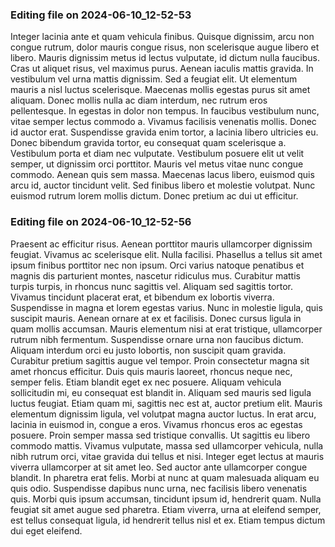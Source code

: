 

### Editing file on 2024-06-10_12-52-53

Integer lacinia ante et quam vehicula finibus. Quisque dignissim, arcu non congue rutrum, dolor mauris congue risus, non scelerisque augue libero et libero. Mauris dignissim metus id lectus vulputate, id dictum nulla faucibus. Cras ut aliquet risus, vel maximus purus. Aenean iaculis mattis gravida. In vestibulum vel urna mattis dignissim. Sed a feugiat elit. Ut elementum mauris a nisl luctus scelerisque. Maecenas mollis egestas purus sit amet aliquam. Donec mollis nulla ac diam interdum, nec rutrum eros pellentesque. In egestas in dolor non tempus. In faucibus vestibulum nunc, vitae semper lectus commodo a. Vivamus facilisis venenatis mollis. Donec id auctor erat.
Suspendisse gravida enim tortor, a lacinia libero ultricies eu. Donec bibendum gravida tortor, eu consequat quam scelerisque a. Vestibulum porta et diam nec vulputate. Vestibulum posuere elit ut velit semper, ut dignissim orci porttitor. Mauris vel metus vitae nunc congue commodo. Aenean quis sem massa. Maecenas lacus libero, euismod quis arcu id, auctor tincidunt velit. Sed finibus libero et molestie volutpat. Nunc euismod rutrum lorem mollis dictum. Donec pretium ac dui ut efficitur.




### Editing file on 2024-06-10_12-52-56

Praesent ac efficitur risus. Aenean porttitor mauris ullamcorper dignissim feugiat. Vivamus ac scelerisque elit. Nulla facilisi. Phasellus a tellus sit amet ipsum finibus porttitor nec non ipsum. Orci varius natoque penatibus et magnis dis parturient montes, nascetur ridiculus mus. Curabitur mattis turpis turpis, in rhoncus nunc sagittis vel. Aliquam sed sagittis tortor. Vivamus tincidunt placerat erat, et bibendum ex lobortis viverra. Suspendisse in magna et lorem egestas varius. Nunc in molestie ligula, quis suscipit mauris. Aenean ornare at ex et facilisis. Donec cursus ligula in quam mollis accumsan. Mauris elementum nisi at erat tristique, ullamcorper rutrum nibh fermentum. Suspendisse ornare urna non faucibus dictum.
Aliquam interdum orci eu justo lobortis, non suscipit quam gravida. Curabitur pretium sagittis augue vel tempor. Proin consectetur magna sit amet rhoncus efficitur. Duis quis mauris laoreet, rhoncus neque nec, semper felis. Etiam blandit eget ex nec posuere. Aliquam vehicula sollicitudin mi, eu consequat est blandit in. Aliquam sed mauris sed ligula luctus feugiat. Etiam quam mi, sagittis nec est at, auctor pretium elit. Mauris elementum dignissim ligula, vel volutpat magna auctor luctus. In erat arcu, lacinia in euismod in, congue a eros. Vivamus rhoncus eros ac egestas posuere. Proin semper massa sed tristique convallis. Ut sagittis eu libero commodo mattis. Vivamus vulputate, massa sed ullamcorper vehicula, nulla nibh rutrum orci, vitae gravida dui tellus et nisi. Integer eget lectus at mauris viverra ullamcorper at sit amet leo.
Sed auctor ante ullamcorper congue blandit. In pharetra erat felis. Morbi at nunc at quam malesuada aliquam eu quis odio. Suspendisse dapibus nunc urna, nec facilisis libero venenatis quis. Morbi quis ipsum accumsan, tincidunt ipsum id, hendrerit quam. Nulla feugiat sit amet augue sed pharetra. Etiam viverra, urna at eleifend semper, est tellus consequat ligula, id hendrerit tellus nisl et ex. Etiam tempus dictum dui eget eleifend.


